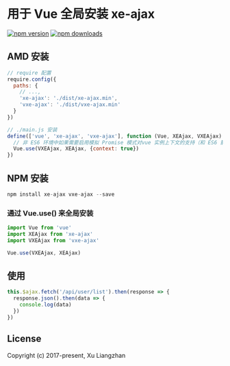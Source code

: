 # 用于 Vue 全局安装 xe-ajax

[![npm version](https://img.shields.io/npm/v/vxe-ajax.svg?style=flat-square)](https://www.npmjs.org/package/vxe-ajax)
[![npm downloads](https://img.shields.io/npm/dm/vxe-ajax.svg?style=flat-square)](http://npm-stat.com/charts.html?package=vxe-ajax)

## AMD 安装

```JavaScript
// require 配置
require.config({
  paths: {
    // ...,
    'xe-ajax': './dist/xe-ajax.min',
    'vxe-ajax': './dist/vxe-ajax.min'
  }
})

// ./main.js 安装
define(['vue', 'xe-ajax', 'vxe-ajax'], function (Vue, XEAjax, VXEAjax) {
  // 非 ES6 环境中如果需要启用模拟 Promise 模式对vue 实例上下文的支持（和 ES6 箭头函数效果一样），设置 {context: true}
  Vue.use(VXEAjax, XEAjax, {context: true})
})
```

## NPM 安装

```JavaScript
npm install xe-ajax vxe-ajax --save
```

### 通过 Vue.use() 来全局安装

```JavaScript
import Vue from 'vue'
import XEAjax from 'xe-ajax'
import VXEAjax from 'vxe-ajax'

Vue.use(VXEAjax, XEAjax)
```

## 使用

```JavaScript
this.$ajax.fetch('/api/user/list').then(response => {
  response.json().then(data => {
    console.log(data)
  })
})
```

## License

Copyright (c) 2017-present, Xu Liangzhan